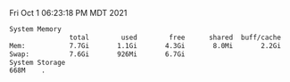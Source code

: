 Fri Oct  1 06:23:18 PM MDT 2021
```bash
System Memory
               total        used        free      shared  buff/cache   available
Mem:           7.7Gi       1.1Gi       4.3Gi       8.0Mi       2.2Gi       6.2Gi
Swap:          7.6Gi       926Mi       6.7Gi
System Storage
668M	.
```
